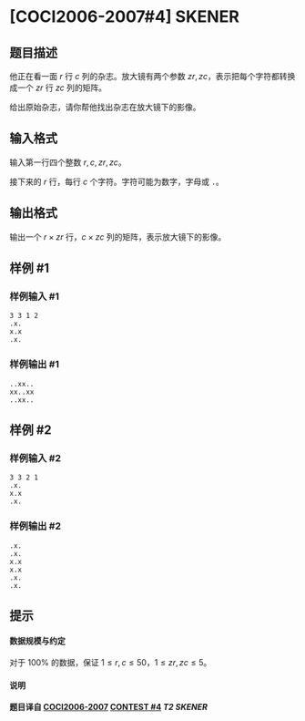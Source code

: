 # [COCI2006-2007#4]  SKENER

## 题目描述

他正在看一面 $r$ 行 $c$ 列的杂志。放大镜有两个参数 $zr,zc$，表示把每个字符都转换成一个 $zr$ 行 $zc$ 列的矩阵。

给出原始杂志，请你帮他找出杂志在放大镜下的影像。

## 输入格式

输入第一行四个整数 $r,c,zr,zc$。

接下来的 $r$ 行，每行 $c$ 个字符。字符可能为数字，字母或 `.`。

## 输出格式

输出一个 $r\times zr$ 行，$c\times zc$ 列的矩阵，表示放大镜下的影像。

## 样例 #1

### 样例输入 #1
```
3 3 1 2
.x.
x.x
.x.
```

### 样例输出 #1

```
..xx..
xx..xx
..xx..
```

## 样例 #2

### 样例输入 #2
```
3 3 2 1
.x.
x.x
.x.
```

### 样例输出 #2

```
.x.
.x.
x.x
x.x
.x.
.x.
```

## 提示

#### 数据规模与约定

对于 $100\%$ 的数据，保证 $1\le r,c\le 50$，$1\le zr,zc\le 5$。

#### 说明

**题目译自 [COCI2006-2007](https://hsin.hr/coci/archive/2006_2007/) [CONTEST #4](https://hsin.hr/coci/archive/2006_2007/contest4_tasks.pdf) *T2 SKENER***
